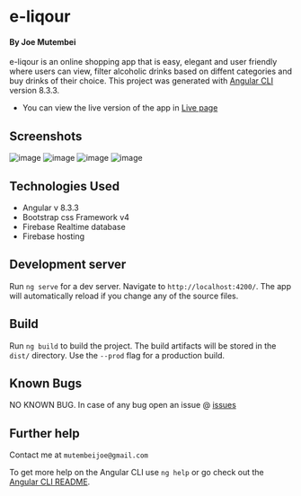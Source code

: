 # e-liqour

#### By Joe Mutembei

e-liqour is an online shopping app that is easy, elegant and user friendly where users can view, filter alcoholic drinks based on diffent categories and buy drinks of their choice. 
This project was generated with [Angular CLI](https://github.com/angular/angular-cli) version 8.3.3.
* You can view the live version of the app in [Live page](https://my-shop-6cd77.firebaseapp.com/  "e-liqour")

## Screenshots
![image](https://github.com/Mutembeijoe/hood_yetu/blob/master/screenshots/home.png)
![image](https://github.com/Mutembeijoe/hood_yetu/blob/master/screenshots/update_product.png)
![image](https://github.com/Mutembeijoe/hood_yetu/blob/master/screenshots/cart.png)
![image](https://github.com/Mutembeijoe/hood_yetu/blob/master/screenshots/admin_products.png)


## Technologies Used
+ Angular v 8.3.3
+ Bootstrap css Framework v4
+ Firebase Realtime database
+ Firebase hosting

## Development server

Run `ng serve` for a dev server. Navigate to `http://localhost:4200/`. The app will automatically reload if you change any of the source files.

## Build
Run `ng build` to build the project. The build artifacts will be stored in the `dist/` directory. Use the `--prod` flag for a 
production build.

## Known Bugs
  NO KNOWN BUG. In case of any bug open an issue @ [issues](https://github.com/Mutembeijoe/eshop/issues "open new issue")

## Further help
Contact me at  `mutembeijoe@gmail.com`

To get more help on the Angular CLI use `ng help` or go check out the [Angular CLI README](https://github.com/angular/angular-cli/blob/master/README.md).
